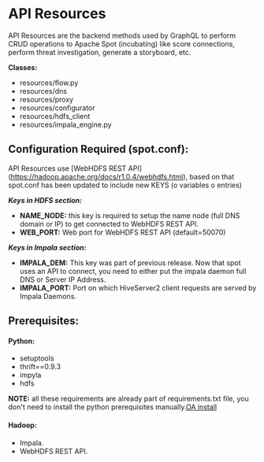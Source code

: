 

# API Resources 


API Resources are the backend methods used by GraphQL to perform CRUD operations to Apache Spot (incubating) like score connections, perform threat investigation, generate a storyboard, etc.

**Classes:**

* resources/flow.py
* resources/dns
* resources/proxy
* resources/configurator
* resources/hdfs_client
* resources/impala_engine.py



## **Configuration Required (spot.conf):**
API Resources use [WebHDFS REST API] (https://hadoop.apache.org/docs/r1.0.4/webhdfs.html), based on that spot.conf has been updated to include new KEYS (o variables o entries)

**_Keys in HDFS section:_**

* **NAME_NODE:** this key is required to setup the name node (full DNS domain or IP) to get connected to WebHDFS REST API.
* **WEB_PORT:** Web port for WebHDFS REST API (default=50070)

**_Keys in Impala section:_**

* **IMPALA_DEM:** This key was part of previous release. Now that spot uses an API to connect, you need to either put the impala daemon full DNS or Server IP Address.
* **IMPALA_PORT:** Port on which HiveServer2 client requests are served by Impala Daemons.

## **Prerequisites:**

#### Python:
* setuptools
* thrift==0.9.3
* impyla
* hdfs

**NOTE:** all these requirements are already part of requirements.txt file, you don't need to install the python prerequisites manually.[OA install](../../../oa/INSTALL.md)

#### Hadoop:

* Impala.
* WebHDFS REST API.




